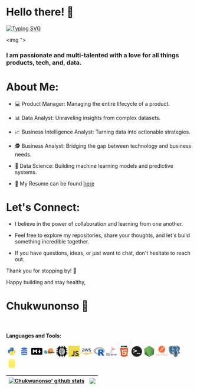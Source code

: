 # Hello there! 👋

[![Typing SVG](https://readme-typing-svg.demolab.com?font=Fira+Code&pause=1000&color=318D97FB&random=false&width=435&lines=Feel+free+to+connect)](https://git.io/typing-svg)

<img ">

<!--
-->

### I am passionate and multi-talented with a love for all things products, tech, and, data. 

# About Me:

- 💻 Product Manager: Managing the entire lifecycle of a product.
- 📊 Data Analyst: Unraveling insights from complex datasets.
- 📈 Business Intelligence Analyst: Turning data into actionable strategies.
- 🕵️ Business Analyst: Bridging the gap between technology and business needs.
- 🌱 Data Science: Building machine learning models and predictive systems. 
  
- 👯 My Resume can be found [here](https://docs.google.com/document/d/10qBWvZxwORDp3tN5NyLmEMru4Sh9eXkNhccXDIi1RUI/edit?usp=sharing)

# Let's Connect:
- I believe in the power of collaboration and learning from one another. 
- Feel free to explore my repositories, share your thoughts, and let's build something incredible together. 

- If you have questions, ideas, or just want to chat, don't hesitate to reach out.

Thank you for stopping by! 🌟

Happy building and stay healthy,
# Chukwunonso 🚀
<br />

#### Languages and Tools:



<code><img height="30" src="https://github.com/github/explore/blob/main/topics/python/python.png"></code>
<code><img height="30" src="https://github.com/github/explore/blob/main/topics/sql/sql.png"></code>
<code><img height="30" src="https://github.com/github/explore/blob/main/topics/markdown/markdown.png"></code>
<code><img height="30" src="https://github.com/github/explore/blob/main/topics/scikit-learn/scikit-learn.png"></code>
<code><img height="30" src="https://github.com/github/explore/blob/main/topics/machine-learning/machine-learning.png"></code>
<code><img height="30" src="https://raw.githubusercontent.com/github/explore/80688e429a7d4ef2fca1e82350fe8e3517d3494d/topics/javascript/javascript.png"></code>
<code><img height="30" src="https://github.com/github/explore/blob/main/topics/aws/aws.png"></code>
<code><img height="30" src="https://github.com/github/explore/blob/main/topics/r/r.png"></code>
<code><img height="30" src="https://github.com/github/explore/blob/main/topics/sql-server/sql-server.png"></code>
<code><img height="30" src="https://github.com/github/explore/blob/main/topics/html/html.png"></code>
<code><img height="30" src="https://github.com/github/explore/blob/main/topics/terminal/terminal.png"></code>
<code><img height="30" src="https://raw.githubusercontent.com/github/explore/80688e429a7d4ef2fca1e82350fe8e3517d3494d/topics/nodejs/nodejs.png"></code>
<code><img height="30" src="https://github.com/github/explore/blob/main/topics/postman/postman.png"></code>
<code><img height="30" src="https://github.com/github/explore/blob/main/topics/postgresql/postgresql.png"></code>
<code><img height="30" src="https://github.com/github/explore/blob/main/topics/database/database.png"></code>

|<a href="https://github.com/chukwunonsoikenwa/github-readme-stats"><img align="center" src="https://github-readme-stats.vercel.app/api?username=chukwunonsoikenwa&show_icons=true&include_all_commits=true&theme=dark&count_private=true&hide_border=true&border_radius=2&hide=stars" alt="Chukwunonso' github stats" /></a> | <a href="https://github.com/chukwunonsoikenwa/github-readme-stats"><img align="center" src="https://github-readme-stats.vercel.app/api/top-langs/?username=chukwunonsoikenwa&layout=compact&theme=dark&hide_border=true&hide=html,css" /></a> |
| ------------- | -------------- |

<br />
<br />
